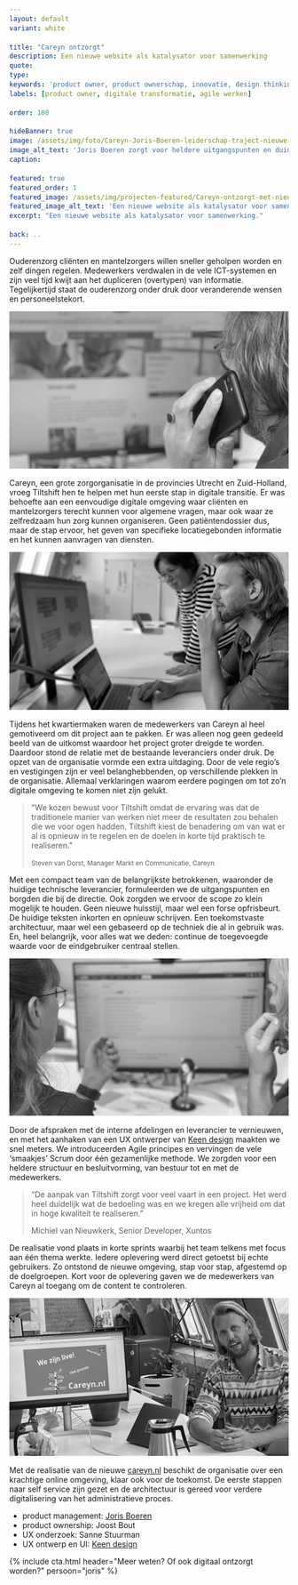 ```yaml
---
layout: default
variant: white

title: "Careyn ontzorgt"
description: Een nieuwe website als katalysator voor samenwerking
quote:
type:
keywords: 'product owner, product ownerschap, innovatie, design thinking, software design thinking, digitalisering, digitale transformatie, zorg, ouderenzorg, nieuwe website'
labels: [product owner, digitale transformatie, agile werken]

order: 100

hideBanner: true
image: /assets/img/foto/Careyn-Joris-Boeren-leiderschap-traject-nieuwe-website.jpg
image_alt_text: 'Joris Boeren zorgt voor heldere uitgangspunten en duidelijke scope'
caption:

featured: true
featured_order: 1
featured_image: /assets/img/projecten-featured/Careyn-ontzorgt-met-nieuw-online-kanaal.jpg
featured_image_alt_text: 'Een nieuwe website als katalysator voor samenwerking.'
excerpt: "Een nieuwe website als katalysator voor samenwerking."

back: ..
---
```

Ouderenzorg cliënten en mantelzorgers willen sneller geholpen worden en zelf dingen regelen. Medewerkers verdwalen in de vele ICT-systemen en zijn veel tijd kwijt aan het dupliceren (overtypen) van informatie. Tegelijkertijd staat de ouderenzorg onder druk door veranderende wensen en personeelstekort.

<div class="article-image">
    <img src="/assets/img/foto/Careyn-Joris-Boeren-leiderschap-traject-nieuwe-website.jpg" alt="Leiderschap door Joris Boeren">
</div>

Careyn, een grote zorgorganisatie in de provincies Utrecht en Zuid-Holland, vroeg Tiltshift hen te helpen met hun eerste stap in digitale transitie. Er was behoefte aan een eenvoudige digitale omgeving waar cliënten en mantelzorgers terecht kunnen voor algemene vragen, maar ook waar ze zelfredzaam hun zorg kunnen organiseren. Geen patiëntendossier dus, maar de stap ervoor, het geven van specifieke locatiegebonden informatie en het kunnen aanvragen van diensten.

<div class="article-image">
    <img src="/assets/img/foto/Careyn-Joost-Bout-en-Sanne-Schuur-onderzoeken-doelgroep.jpg">
</div>

Tijdens het kwartiermaken waren de medewerkers van Careyn al heel gemotiveerd om dit project aan te pakken. Er was alleen nog geen gedeeld beeld van de uitkomst waardoor het project groter dreigde te worden. Daardoor stond de relatie met de bestaande leveranciers onder druk. De opzet van de organisatie vormde een extra uitdaging. Door de vele regio’s en vestigingen zijn er veel belanghebbenden, op verschillende plekken in de organisatie. Allemaal verklaringen waarom eerdere pogingen om tot zo’n digitale omgeving te komen niet zijn gelukt.

> "We kozen bewust voor Tiltshift omdat de ervaring was dat de traditionele manier van werken niet meer de resultaten zou behalen die we voor ogen hadden. Tiltshift kiest de benadering om van wat er al is opnieuw in te regelen en de doelen in korte tijd praktisch te realiseren."
>
> <small>Steven van Dorst, Manager Markt en Communicatie, Careyn</small>

Met een compact team van de belangrijkste betrokkenen, waaronder de huidige technische leverancier, formuleerden we de uitgangspunten en borgden die bij de directie. Ook zorgden we ervoor de scope zo klein mogelijk te houden. Geen nieuwe huisstijl, maar wel een forse opfrisbeurt. De huidige teksten inkorten en opnieuw schrijven. Een toekomstvaste architectuur, maar wel een gebaseerd op de techniek die al in gebruik was. En, heel belangrijk, voor alles wat we deden: continue de toegevoegde waarde voor de eindgebruiker centraal stellen.

<div class="article-image">
    <img src="/assets/img/foto/Careyn-Joost-en-Eva-kijken-naar-scherm.jpg">
</div>

Door de afspraken met de interne afdelingen en leverancier te vernieuwen, en met het aanhaken van een UX ontwerper van [Keen design](https://www.keen.design/) maakten we snel meters. We introduceerden Agile principes en vervingen de vele ‘smaakjes’ Scrum door één gezamenlijke methode. We zorgden voor een heldere structuur en besluitvorming, van bestuur tot en met de medewerkers.

> “De aanpak van Tiltshift zorgt voor veel vaart in een project. Het werd heel duidelijk wat de bedoeling was en we kregen alle vrijheid om dat in hoge kwaliteit te realiseren.”
> 
> Michiel van Nieuwkerk, Senior Developer, Xuntos

De realisatie vond plaats in korte sprints waarbij het team telkens met focus aan één thema werkte. Iedere oplevering werd direct getoetst bij echte gebruikers. Zo ontstond de nieuwe omgeving, stap voor stap, afgestemd op de doelgroepen. Kort voor de oplevering gaven we de medewerkers van Careyn al toegang om de content te controleren.

<div class="article-image">
    <img src="/assets/img/foto/Careyn-nieuwe-website-Live.jpg" alt="Website Careyn.nl live" >
</div>

Met de realisatie van de nieuwe [careyn.nl](https://www.careyn.nl/) beschikt de organisatie over een krachtige online omgeving, klaar ook voor de toekomst. De eerste stappen naar self service zijn gezet en de architectuur is gereed voor verdere digitalisering van het administratieve proces.

- product management: [Joris Boeren](/mensen/joris-boeren/)
- product ownership: Joost Bout
- UX onderzoek: Sanne Stuurman
- UX ontwerp en UI: [Keen design](https://www.keen.design/nl/)
                                                                    
{% include cta.html header="Meer weten? Of ook digitaal ontzorgt worden?" persoon="joris" %}
